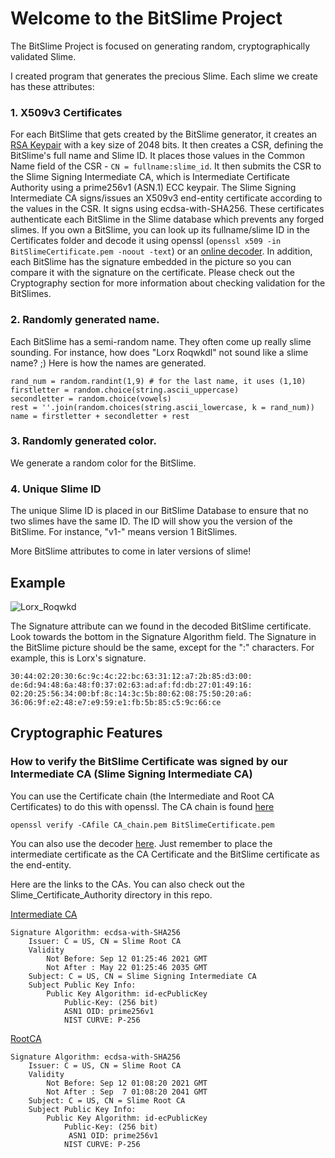 # Welcome to the BitSlime Project

The BitSlime Project is focused on generating random, cryptographically validated Slime.

I created program that generates the precious Slime. Each slime we create has these attributes:

### 1. X509v3 Certificates

For each BitSlime that gets created by the BitSlime generator, it creates an [RSA Keypair](http://people.csail.mit.edu/rivest/Rsapaper.pdf) with a key size of 2048 bits. It then creates a CSR, defining the BitSlime's full name and Slime ID. It places those values in the Common Name field of the CSR - `CN = fullname:slime_id`.
It then submits the CSR to the Slime Signing Intermediate CA, which is Intermediate Certificate Authority using a prime256v1 (ASN.1) ECC keypair. The Slime Signing Intermediate CA signs/issues an X509v3 end-entity certificate according to the values in the CSR. It signs using ecdsa-with-SHA256. These certificates authenticate each BitSlime in the Slime database which prevents any forged slimes. If you own a BitSlime, you can look up its fullname/slime ID in the Certificates folder and decode it using openssl (`openssl x509 -in BitSlimeCertificate.pem -noout -text`) or an [online decoder](https://decoder.link/result). In addition, each BitSlime has the signature embedded in the picture so you can compare it with the signature on the certificate. Please check out the Cryptography section for more information about checking validation for the BitSlimes.

### 2. Randomly generated name. 

Each BitSlime has a semi-random name. They often come up really slime sounding. For instance, how does "Lorx Roqwkdl" not sound like a slime name? ;) Here is how the names are generated.

	rand_num = random.randint(1,9) # for the last name, it uses (1,10)
	firstletter = random.choice(string.ascii_uppercase)
	secondletter = random.choice(vowels)
	rest = ''.join(random.choices(string.ascii_lowercase, k = rand_num))    
	name = firstletter + secondletter + rest
	

### 3. Randomly generated color. 
We generate a random color for the BitSlime.  

### 4. Unique Slime ID
The unique Slime ID is placed in our BitSlime Database to ensure that no two slimes have the same ID. The ID will show you the version of the BitSlime. For instance, "v1-" means version 1 BitSlimes.

More BitSlime attributes to come in later versions of slime!

## Example

![Lorx_Roqwkd](https://raw.githubusercontent.com/BitSlimes/BitSlime_Project/main/etc/Lorx_Roqwkd_definitions.png)


The Signature attribute can we found in the decoded BitSlime certificate. Look towards the bottom in the Signature Algorithm field. The Signature in the BitSlime picture should be the same, except for the ":" characters. For example, this is Lorx's signature.

	30:44:02:20:30:6c:9c:4c:22:bc:63:31:12:a7:2b:85:d3:00:
	de:6d:94:48:6a:48:f0:37:02:63:ad:af:fd:db:27:01:49:16:
	02:20:25:56:34:00:bf:8c:14:3c:5b:80:62:08:75:50:20:a6:
	36:06:9f:e2:48:e7:e9:59:e1:fb:5b:85:c5:9c:66:ce


## Cryptographic Features

### How to verify the BitSlime Certificate was signed by our Intermediate CA (Slime Signing Intermediate CA)

You can use the Certificate chain (the Intermediate and Root CA Certificates) to do this with openssl. The CA chain is found [here](https://raw.githubusercontent.com/BitSlimes/BitSlimes/main/Slime_Certificate_Authority/CA_Chain.pem)

`openssl verify -CAfile CA_chain.pem BitSlimeCertificate.pem`

You can also use the decoder [here](https://decoder.link/ca_matcher).  Just remember to place the intermediate certificate as the CA Certificate and the BitSlime certificate as the end-entity.

Here are the links to the CAs. You can also check out the Slime_Certificate_Authority directory in this repo.

[Intermediate CA](https://raw.githubusercontent.com/BitSlimes/BitSlime_Project/main/Slime_Certificate_Authority/IntermediateCA.pem)

    Signature Algorithm: ecdsa-with-SHA256
        Issuer: C = US, CN = Slime Root CA
        Validity
            Not Before: Sep 12 01:25:46 2021 GMT
            Not After : May 22 01:25:46 2035 GMT
        Subject: C = US, CN = Slime Signing Intermediate CA
        Subject Public Key Info:
            Public Key Algorithm: id-ecPublicKey
                Public-Key: (256 bit)
                ASN1 OID: prime256v1
                NIST CURVE: P-256


[RootCA](https://raw.githubusercontent.com/BitSlimes/BitSlime_Project/main/Slime_Certificate_Authority/RootCA.pem)

 
    Signature Algorithm: ecdsa-with-SHA256
        Issuer: C = US, CN = Slime Root CA
        Validity
            Not Before: Sep 12 01:08:20 2021 GMT
            Not After : Sep  7 01:08:20 2041 GMT
        Subject: C = US, CN = Slime Root CA
        Subject Public Key Info:
            Public Key Algorithm: id-ecPublicKey
                Public-Key: (256 bit)
                 ASN1 OID: prime256v1
                NIST CURVE: P-256
